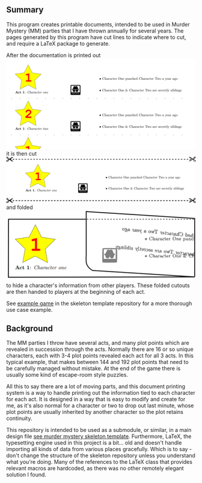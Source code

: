 ## Summary

This program creates printable documents, intended to be used in Murder Mystery (MM) parties that I have thrown annually for several years.  The pages generated by this program have cut lines to indicate where to cut, and require a LaTeX package to generate.

After the documentation is printed out ![page](readme/page.jpg) it is then cut ![cutlines](readme/cutlines.jpg) and folded ![folded](readme/folded.jpg) to hide a character's information from other players.  These folded cutouts are then handed to players at the beginning of each act.

See [example game](https://github.com/williamweatherholtz/murder-mystery-skeleton/blob/main/murder_mystery_example.py) in the skeleton template repository for a more thorough use case example.

## Background

The MM parties I throw have several acts, and many plot points which are revealed in succession through the acts.  Normally there are 16 or so unique characters, each with 3-4 plot points revealed each act for all 3 acts.  In this typical example, that makes between 144 and 192 plot points that need to be carefully managed without mistake. At the end of the game there is usually some kind of escape-room style puzzles.  

All this to say there are a lot of moving parts, and this document printing system is a way to handle printing out the information tied to each character for each act.  It is designed in a way that is easy to modify and create for me, as it's also normal for a character or two to drop out last minute, whose plot points are usually inherited by another character so the plot retains continuity.

This repository is intended to be used as a submodule, or similar, in a main design file [see murder mystery skeleton template](https://github.com/williamweatherholtz/murder-mystery-skeleton).  Furthermore, LaTeX, the typesetting engine used in this project is a bit... old and doesn't handle importing all kinds of data from various places gracefully.  Which is to say - don't change the structure of the skeleton repository unless you understand what you're doing.  Many of the references to the LaTeX class that provides relevant macros are hardcoded, as there was no other remotely elegant solution I found.
